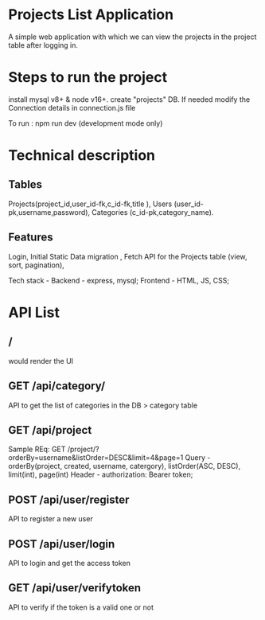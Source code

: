 # Projects List Application

A simple web application with which we can view the projects in the project table after logging in.

# Steps to run the project

install mysql v8+ & node v16+.
create "projects" DB.
If needed modify the Connection details in connection.js file

To run : npm run dev (development mode only)

# Technical description

## Tables

Projects(project_id,user_id-fk,c_id-fk,title ), Users (user_id-pk,username,password), Categories (c_id-pk,category_name).

## Features

Login, Initial Static Data migration , Fetch API for the Projects table (view, sort, pagination),

Tech stack - Backend - express, mysql; Frontend - HTML, JS, CSS;

# API List

## /

would render the UI

## GET /api/category/

API to get the list of categories in the DB > category table

## GET /api/project

Sample REq: GET /project/?orderBy=username&listOrder=DESC&limit=4&page=1
Query - orderBy(project, created, username, catergory), listOrder(ASC, DESC), limit(int), page(int)
Header - authorization: Bearer token;

## POST /api/user/register

API to register a new user

## POST /api/user/login

API to login and get the access token

## GET /api/user/verifytoken

API to verify if the token is a valid one or not
